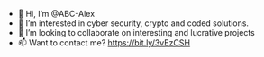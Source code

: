 - 👋 Hi, I’m @ABC-Alex
- 👀 I’m interested in cyber security, crypto and coded solutions.
- 💞️ I’m looking to collaborate on interesting and lucrative projects
- 📫 Want to contact me? https://bit.ly/3vEzCSH

<!---
ABC-Alex/ABC-Alex is a ✨ special ✨ repository because its `README.md` (this file) appears on your GitHub profile.
You can click the Preview link to take a look at your changes.
--->
